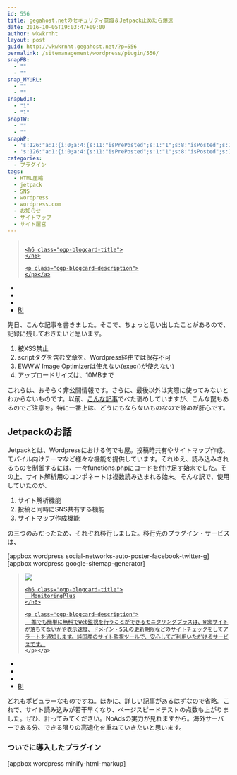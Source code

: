```yaml
---
id: 556
title: gegahost.netのセキュリティ意識＆Jetpack止めたら爆速
date: 2016-10-05T19:03:47+09:00
author: wkwkrnht
layout: post
guid: http://wkwkrnht.gegahost.net/?p=556
permalink: /sitemanagement/wordpress/piugin/556/
snapFB:
  - ""
  - ""
snap_MYURL:
  - ""
  - ""
snapEdIT:
  - "1"
  - "1"
snapTW:
  - ""
  - ""
snapWP:
  - 's:126:"a:1:{i:0;a:4:{s:11:"isPrePosted";s:1:"1";s:8:"isPosted";s:1:"1";s:4:"pgID";s:3:"611";s:5:"pDate";s:19:"2016-11-03 09:52:49";}}";'
  - 's:126:"a:1:{i:0;a:4:{s:11:"isPrePosted";s:1:"1";s:8:"isPosted";s:1:"1";s:4:"pgID";s:3:"611";s:5:"pDate";s:19:"2016-11-03 09:52:49";}}";'
categories:
  - プラグイン
tags:
  - HTML圧縮
  - jetpack
  - SNS
  - wordpress
  - wordpress.com
  - お知らせ
  - サイトマップ
  - サイト運営
---
```

<div class="ogp-blogcard">
  <blockquote cite="http://wkwkrnht.gegahost.net/sitemanagement/security/544">
    <img class="ogp-blogcard-img" src="" /> <a href="http://wkwkrnht.gegahost.net/sitemanagement/security/544" target="_blank" rel="noopener" tabindex="0" title="" class="ogp-blogcard-info"> 
    
    <h6 class="ogp-blogcard-title">
    </h6>
    
    <p class="ogp-blogcard-description">
    </p></a>
  </blockquote>
  
  <ul class="ogp-blogcard-share">
    <li>
      <a href="https://twitter.com/share?url=http%3A%2F%2Fwkwkrnht.gegahost.net%2Fsitemanagement%2Fsecurity%2F544&text=" target="_blank" rel="noopener" tabindex="0" class="fab fa-twitter" title="Twitterへ共有する"></a>
    </li>
    <li>
      <a href="http://www.facebook.com/share.php?u=http%3A%2F%2Fwkwkrnht.gegahost.net%2Fsitemanagement%2Fsecurity%2F544" target="_blank" rel="noopener" tabindex="0" class="fab fa-facebook-f" title="facebookrへ共有する"></a>
    </li>
    <li>
      <a href="http://getpocket.com/edit?url=http%3A%2F%2Fwkwkrnht.gegahost.net%2Fsitemanagement%2Fsecurity%2F544&title=" target="_blank" rel="noopener" tabindex="0" class="fab fa-get-pocket" title="pocketへ共有する"></a>
    </li>
    <li>
      <a href="http://b.hatena.ne.jp/add?mode=confirm&url=http%3A%2F%2Fwkwkrnht.gegahost.net%2Fsitemanagement%2Fsecurity%2F544&title=" target="_blank" rel="noopener" tabindex="0" title="はてブへ共有する"> B! </a>
    </li>
  </ul>
</div>

先日、こんな記事を書きました。そこで、ちょっと思い出したことがあるので、記録に残しておきたいと思います。

  1. 被XSS禁止
  2. scriptタグを含む文章を、Wordpress経由では保存不可
  3. EWWW Image Optimizerは使えない(exec()が使えない)
  4. アップロードサイズは、10MBまで

これらは、おそらく非公開情報です。さらに、最後以外は実際に使ってみないとわからないものです。以前、<a href="http://wkwkrnht.gegahost.net/sitemanagement/serverhostingservice/18" target="_blank" rel="noopener">こんな記事</a>でべた褒めしていますが、こんな罠もあるのでご注意を。特に一番上は、どうにもならないものなので諦めが肝心です。

## Jetpackのお話

Jetpackとは、Wordpressにおける何でも屋。投稿時共有やサイトマップ作成、モバイル向けテーマなど様々な機能を提供しています。それゆえ、読み込みされるものを制御するには、一々functions.phpにコードを付け足す始末でした。その上、サイト解析用のコンポネートは複数読み込まれる始末。そんな訳で、使用していたのが、

  1. サイト解析機能
  2. 投稿と同時にSNS共有する機能
  3. サイトマップ作成機能

の三つのみだったため、それぞれ移行しました。移行先のプラグイン・サービスは、

[appbox wordpress social-networks-auto-poster-facebook-twitter-g]  
[appbox wordpress google-sitemap-generator]  


<div class="ogp-blogcard">
  <blockquote cite="https://www.monitoring-plus.jp">
    <img class="ogp-blogcard-img" src="https://www.monitoring-plus.jp/assets/img/og_img_top.png" /> <a href="https://www.monitoring-plus.jp" target="_blank" rel="noopener" tabindex="0" title="MonitoringPlus" class="ogp-blogcard-info"> 
    
    <h6 class="ogp-blogcard-title">
      MonitoringPlus
    </h6>
    
    <p class="ogp-blogcard-description">
      誰でも簡単に無料でWeb監視を行うことができるモニタリングプラスは、Webサイトが落ちてないかや表示速度、ドメイン・SSLの更新期限などのサイトチェックをしてアラートを通知します。純国産のサイト監視ツールで、安心してご利用いただけるサービスです。
    </p></a>
  </blockquote>
  
  <ul class="ogp-blogcard-share">
    <li>
      <a href="https://twitter.com/share?url=https%3A%2F%2Fwww.monitoring-plus.jp&text=MonitoringPlus" target="_blank" rel="noopener" tabindex="0" class="fab fa-twitter" title="Twitterへ共有する"></a>
    </li>
    <li>
      <a href="http://www.facebook.com/share.php?u=https%3A%2F%2Fwww.monitoring-plus.jp" target="_blank" rel="noopener" tabindex="0" class="fab fa-facebook-f" title="facebookrへ共有する"></a>
    </li>
    <li>
      <a href="http://getpocket.com/edit?url=https%3A%2F%2Fwww.monitoring-plus.jp&title=MonitoringPlus" target="_blank" rel="noopener" tabindex="0" class="fab fa-get-pocket" title="pocketへ共有する"></a>
    </li>
    <li>
      <a href="http://b.hatena.ne.jp/add?mode=confirm&url=https%3A%2F%2Fwww.monitoring-plus.jp&title=MonitoringPlus" target="_blank" rel="noopener" tabindex="0" title="はてブへ共有する"> B! </a>
    </li>
  </ul>
</div>

どれもポピュラーなものですね。ほかに、詳しい記事があるはずなので省略。これで、サイト読み込みが若干早くなり、ページスピードテストの点数も上がりました。ぜひ、計ってみてください。NoAdsの実力が見れますから。海外サーバーである分、できる限りの高速化を重ねていきたいと思います。

### ついでに導入したプラグイン

[appbox wordpress minify-html-markup]